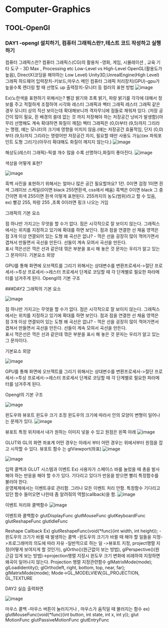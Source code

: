 # Computer-Graphics
## TOOL-OpenGl 
### DAY1 -opengl 설치하기, 컴퓨터 그래픽스란?,테스트 코드 작성하고 실행하기
컴퓨터 그래픽스란?
컴퓨터 그래픽스(CG)의 활용처 -영화, 게임, 시뮬레이션 , 교육
기타 도구 - 3D Max , Processing etc
Low-Level vs High-Level
OpenGL(활용도가 높음), DirectX(코딩을 해야하는 Low Level)
Unity3D,UnrealEngine(High Level)
그래픽 하드웨어
입력장치-키보드,마우스
메인 컴퓨터
그래픽 처리장치(GPU)-gpu가 높을수록 렌더링 할 때 선명도 up 
출력장치-모니터 등
컬러의 표현 방법
![image](https://user-images.githubusercontent.com/81097873/152217204-1fd81c18-9955-4543-886c-dd9e3d431ed4.png)

Ex)노란색을 표현하기 위해서는? 빨강 밝기와 초록 밝기, 파랑 밝기를 각각에 대해서 정보를 주고 적절하게 조절하여 시각화 
레스터 그래픽과 벡터 그래픽
레스터 그래픽 같은 경우 모니터 상의 직선 보이는데 확대해보니까 격자무늬에 점들로 채워져 있다. (저장 공간이 많이 필요, 흰 배경의 쓸데 없는 것 까지 저장해야 하는 저장공간 낭비가 발생함)(아무리 선명해도 계속 확대하면 화질이 깨짐)
벡터 그래픽은 (0,0)부터 (9,5)까지 그리라는 명령, 얘는 모니터의 크기에 영향을 미치지 않음.(얘는 저장공간 효율적임, 단지 (0,0)부터 (9,5)까지 그리라는 명령어만 저장공간 차지, 필요할 때만 사용도 가능)(ex 파워포인트 도형 그리기)(아무리 확대해도 화질이 깨지지 않는다.)
![image](https://user-images.githubusercontent.com/81097873/152217122-202f12a5-deb3-4939-bcd7-5020c26a1dae.png)

해상도(레스터 그래픽)-픽셀 개수 많을 수록 선명하다,화질이 좋아진다. 
![image](https://user-images.githubusercontent.com/81097873/152217273-bd8917d9-ee56-456d-83db-44423a7f2d90.png)


색상을 어떻게 표현?

![image](https://user-images.githubusercontent.com/81097873/152217321-43879c5e-f089-4033-b4cf-ae4036b418fb.png)

흑백 사진을 표현하기 위해서는 얼마나 많은 공간 필요할까요? 1칸. 0이면 검정 1이면 흰색  그레이브 스케일(0이면 black 255면흰색, css에서 배움)
흑백은 0이면 black 그 중간이면 회색 255이면 흰색 이렇게 표현된다.
255까지의 농도(범위)라고 할 수 있음, ex) 빨강 255, 파랑 255 ,초록 0이러면 핑크 나오는 거임 


그래픽의 기본 요소 

점 하나만 가지고는 무엇을 할 수가 없다. 점은 시각적으로 잘 보이지 않는다. 그래픽스에서는 위치를 지정하고 있기에 확대를 하면 보인다. 
점과 점을 연결한 선 
채움 영역은 점 3개 이상 연결되어 있는 도형
왜 곡선은 없냐? - 꺽은 선을 굉장히 많이 꺽어가면서 겹쳐서 만들면서 곡선을 만든다. 선들이 계속 모여서 곡선을 만든다.  
표시 꺽은선은 꺽은 선과 같은데 꺾은 부분을 표시 해 놓은 것 
문자는 우리가 알고 있는 그 문자이다. 
기본요소 외양

GPU를 통해 화면에 오브젝트를 그리기 위해서는 
상대변수를 변환프로세서->절단 프로세서->투상 프로세서->레스터 프로세서 단계로 코딩할 때 각 단계별로 필요한 파라메터를 넘겨주게 된다. 
Opengl의 기본 구조 

###DAY2
그래픽의 기본 요소 

![image](https://user-images.githubusercontent.com/81097873/152375947-e75d53cb-1a6a-4b17-ba91-2a6baf4fb98b.png)

점 하나만 가지고는 무엇을 할 수가 없다. 점은 시각적으로 잘 보이지 않는다. 그래픽스에서는 위치를 지정하고 있기에 확대를 하면 보인다. 
점과 점을 연결한 선 
채움 영역은 점 3개 이상 연결되어 있는 도형
왜 곡선은 없냐? - 꺽은 선을 굉장히 많이 꺽어가면서 겹쳐서 만들면서 곡선을 만든다. 선들이 계속 모여서 곡선을 만든다.  
표시 꺽은선은 꺽은 선과 같은데 꺾은 부분을 표시 해 놓은 것 
문자는 우리가 알고 있는 그 문자이다. 

기본요소 외양

![image](https://user-images.githubusercontent.com/81097873/152375976-b91fc795-60a5-4513-b6ff-449272e4a81d.png)

GPU를 통해 화면에 오브젝트를 그리기 위해서는 
상대변수를 변환프로세서->절단 프로세서->투상 프로세서->레스터 프로세서 단계로 코딩할 때 각 단계별로 필요한 파라메터를 넘겨주게 된다. 


Opengl의 기본 구조 

![image](https://user-images.githubusercontent.com/81097873/152376002-7caa27f2-f641-43b2-8926-ebd512b5a5f6.png)



윈도우와 뷰포트 
윈도우 크기 조정 
윈도우의 크기에 따라서 안의 모양이 변형이 일어나는 문제가 있다. 
![image](https://user-images.githubusercontent.com/81097873/152377234-8b5f6a7d-c3a3-450e-a65b-b2d3eacf49d8.png)


뷰포트 
특정 위치에서 내가 원하는 이미지 넣을 수 있고 원점은 왼쪽 아래 
![image](https://user-images.githubusercontent.com/81097873/152377251-7b15c802-8c75-4ad4-b706-86a67c683485.png)

GLUT와 GL의 화면 좌표계 
어떤 경우는 아래서 부터 어떤 경우는 위에서부터 원점을 잡고 시작할 수 있다. 
뷰포트 함수 는 glViewport(좌표)
![image](https://user-images.githubusercontent.com/81097873/152377512-474ff853-f1c6-41f8-9d30-157abc66c9fb.png)

![image](https://user-images.githubusercontent.com/81097873/152377301-0f056c55-d2c6-46a2-ae4f-7c3dcb0cb015.png)

입력 콜백과 GLUT 
시스템과 이벤트
Ex) 사용자가 스페이스 바를 눌렀을 때 총을 발사해야 하는 반응을 해야 할 수가 있다. 기다리고 있다가 반응을 받으면 빨리 특정함수를 불러야 한다.  
운영체제에서는 이벤트큐로 관리함. 그러나 모든 이벤트 처리 안함. 특정함수 기다리고 있던 함수 들어오면 나한테 좀 알려줘의 역할(callback)을 함. 
![image](https://user-images.githubusercontent.com/81097873/152377773-8871cfa0-5540-4036-84d3-7ae50ef45076.png)

이벤트 처리와 콜백함수
![image](https://user-images.githubusercontent.com/81097873/152377839-44d277d2-54d0-45a0-87d3-4069c6e43371.png)

이벤트와 콜백함수 
glutDisplayFunc
glutMouseFunc
glutKeyboardFunc
glutReshapeFunc
glutIdleFunc

Reshape Callback 
Ex) glutReshapeFunc(void(*func)(int width, int height));
-윈도우의 크기가 바뀔 때 발생하는 콜백
-윈도우의 크기가 바뀔 때 해야 할 일들을 지정->프로그래머의 의도에 따라 자유
-일반적으로 하는 일 ->뷰포트 지정, project행렬 지정(어떻게 보여지게 할 것인가), glOrtho()(원근없이 보는 방법), glPerspective()(원근감 있게 보는 방법)->projection행렬 지정시 윈도우 크기 변화에 비례하여 지정하면 왜곡이 일어나지 않는다. 
Projection 행렬 지정관련함수
glMatrixMode(mode);
glLoadIdentity();
glOrtho(left, right, bottom, top, near, far);
glMatrixMode(mode);
Mode->GL_MODELVIEW,GL_PROJECTION, GL_TEXTURE

DAY2 실습 출력화면


![image](https://user-images.githubusercontent.com/81097873/152378168-0809b43b-bd03-4afc-b74d-2833ac6c84f7.png)

마우스 콜백 
-마우스 버튼이 눌러지거나 , 마우스가 움직일 때 불러지는 함수 
ex) glutMouseFunc(void(*func)(int button, int state, int x, int y));
glut MotionFunc
glutPassiveMotionFunc
glutEntryFunc 



